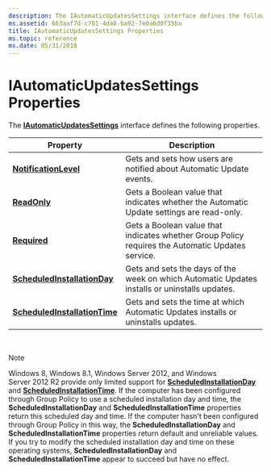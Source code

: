 ```yaml
---
description: The IAutomaticUpdatesSettings interface defines the following properties.
ms.assetid: 663aaf7d-c701-4da8-ba92-7e0a6d0f35ba
title: IAutomaticUpdatesSettings Properties
ms.topic: reference
ms.date: 05/31/2018
---
```


# IAutomaticUpdatesSettings Properties

The [**IAutomaticUpdatesSettings**](/windows/desktop/api/Wuapi/nn-wuapi-iautomaticupdatessettings) interface defines the following properties.



| Property                                                                                 | Description                                                                                      |
|------------------------------------------------------------------------------------------|--------------------------------------------------------------------------------------------------|
| [**NotificationLevel**](/windows/desktop/api/Wuapi/nf-wuapi-iautomaticupdatessettings-get_notificationlevel)                 | Gets and sets how users are notified about Automatic Update events.                              |
| [**ReadOnly**](/windows/desktop/api/Wuapi/nf-wuapi-iautomaticupdatessettings-get_readonly)                                   | Gets a Boolean value that indicates whether the Automatic Update settings are read-only.         |
| [**Required**](/windows/desktop/api/Wuapi/nf-wuapi-iautomaticupdatessettings-get_required)                                   | Gets a Boolean value that indicates whether Group Policy requires the Automatic Updates service. |
| [**ScheduledInstallationDay**](/windows/desktop/api/Wuapi/nf-wuapi-iautomaticupdatessettings-get_scheduledinstallationday)   | Gets and sets the days of the week on which Automatic Updates installs or uninstalls updates.    |
| [**ScheduledInstallationTime**](/windows/desktop/api/Wuapi/nf-wuapi-iautomaticupdatessettings-get_scheduledinstallationtime) | Gets and sets the time at which Automatic Updates installs or uninstalls updates.                |



 

> [!Note]  
> Windows 8, Windows 8.1, Windows Server 2012, and Windows Server 2012 R2 provide only limited support for [**ScheduledInstallationDay**](/windows/desktop/api/Wuapi/nf-wuapi-iautomaticupdatessettings-get_scheduledinstallationday) and [**ScheduledInstallationTime**](/windows/desktop/api/Wuapi/nf-wuapi-iautomaticupdatessettings-get_scheduledinstallationtime). If the computer has been configured through Group Policy to use a scheduled installation day and time, the **ScheduledInstallationDay** and **ScheduledInstallationTime** properties return this scheduled day and time. If the computer hasn't been configured through Group Policy in this way, the **ScheduledInstallationDay** and **ScheduledInstallationTime** properties return default and unreliable values. If you try to modify the scheduled installation day and time on these operating systems, **ScheduledInstallationDay** and **ScheduledInstallationTime** appear to succeed but have no effect.

 

 

 



